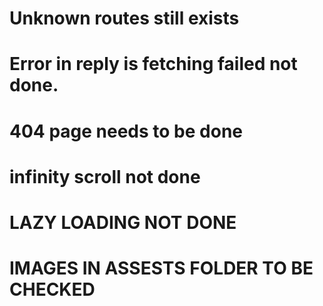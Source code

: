 # Unknown routes still exists

# Error in reply is fetching failed not done.

# 404 page needs to be done

# infinity scroll not done

# LAZY LOADING NOT DONE

# IMAGES IN ASSESTS FOLDER TO BE CHECKED
